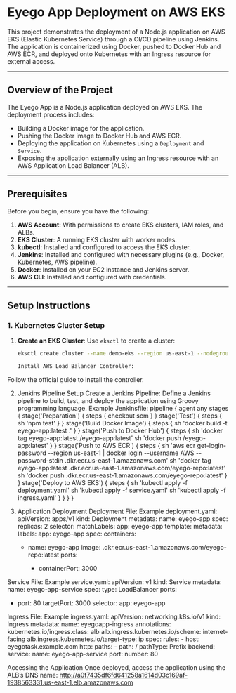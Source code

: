 # Eyego App Deployment on AWS EKS

This project demonstrates the deployment of a Node.js application on AWS EKS (Elastic Kubernetes Service) through a CI/CD pipeline using Jenkins. The application is containerized using Docker, pushed to Docker Hub and AWS ECR, and deployed onto Kubernetes with an Ingress resource for external access.

---

## Overview of the Project

The Eyego App is a Node.js application deployed on AWS EKS. The deployment process includes:
- Building a Docker image for the application.
- Pushing the Docker image to Docker Hub and AWS ECR.
- Deploying the application on Kubernetes using a `Deployment` and `Service`.
- Exposing the application externally using an Ingress resource with an AWS Application Load Balancer (ALB).

---

## Prerequisites

Before you begin, ensure you have the following:
1. **AWS Account**: With permissions to create EKS clusters, IAM roles, and ALBs.
2. **EKS Cluster**: A running EKS cluster with worker nodes.
3. **kubectl**: Installed and configured to access the EKS cluster.
4. **Jenkins**: Installed and configured with necessary plugins (e.g., Docker, Kubernetes, AWS pipeline).
5. **Docker**: Installed on your EC2 instance and Jenkins server.
6. **AWS CLI**: Installed and configured with credentials.

---

## Setup Instructions

### 1. Kubernetes Cluster Setup
1. **Create an EKS Cluster**:
   Use `eksctl` to create a cluster:
   ```bash
   eksctl create cluster --name demo-eks --region us-east-1 --nodegroup-name my-nodes --node-type t2.micro --nodes 2

   Install AWS Load Balancer Controller:
Follow the official guide to install the controller.

2. Jenkins Pipeline Setup
Create a Jenkins Pipeline:
Define a Jenkins pipeline to build, test, and deploy the application using Groovy programming language. Example Jenkinsfile:
pipeline {
    agent any
    stages {
        stage('Preparation') {
            steps {
                checkout scm
            }
        }
        stage('Test') {
            steps {
                sh 'npm test'
            }
        }
        stage('Build Docker Image') {
            steps {
                sh 'docker build -t eyego-app:latest .'
            }
        }
        stage('Push to Docker Hub') {
            steps {
                sh 'docker tag eyego-app:latest <your-dockerhub-username>/eyego-app:latest'
                sh 'docker push <your-dockerhub-username>/eyego-app:latest'
            }
        }
        stage('Push to AWS ECR') {
            steps {
                sh 'aws ecr get-login-password --region us-east-1 | docker login --username AWS --password-stdin <your-aws-account-id>.dkr.ecr.us-east-1.amazonaws.com'
                sh 'docker tag eyego-app:latest <your-aws-account-id>.dkr.ecr.us-east-1.amazonaws.com/eyego-repo:latest'
                sh 'docker push <your-aws-account-id>.dkr.ecr.us-east-1.amazonaws.com/eyego-repo:latest'
            }
        }
        stage('Deploy to AWS EKS') {
            steps {
                sh 'kubectl apply -f deployment.yaml'
                sh 'kubectl apply -f service.yaml'
                sh 'kubectl apply -f ingress.yaml'
            }
        }
    }
}

3. Application Deployment
Deployment File:
Example deployment.yaml:
apiVersion: apps/v1
kind: Deployment
metadata:
  name: eyego-app
spec:
  replicas: 2
  selector:
    matchLabels:
      app: eyego-app
  template:
    metadata:
      labels:
        app: eyego-app
    spec:
      containers:
      - name: eyego-app
        image: <your-aws-account-id>.dkr.ecr.us-east-1.amazonaws.com/eyego-repo:latest
        ports:
        - containerPort: 3000
       
Service File:
Example service.yaml:
apiVersion: v1
kind: Service
metadata:
  name: eyego-app-service
spec:
  type: LoadBalancer
  ports:
  - port: 80
    targetPort: 3000
  selector:
    app: eyego-app

Ingress File:
Example ingress.yaml:
apiVersion: networking.k8s.io/v1
kind: Ingress
metadata:
  name: eyegoapp-ingress
  annotations:
    kubernetes.io/ingress.class: alb
    alb.ingress.kubernetes.io/scheme: internet-facing
    alb.ingress.kubernetes.io/target-type: ip
spec:
  rules:
    - host: eyegotask.example.com
      http:
        paths:
          - path: /
            pathType: Prefix
            backend:
              service:
                name: eyego-app-service
                port:
                  number: 80

Accessing the Application
Once deployed, access the application using the ALB’s DNS name:
http://a0f7435df6fd641258a1614d03c169af-1938563331.us-east-1.elb.amazonaws.com
